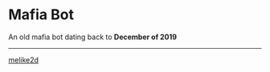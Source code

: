 # Mafia Bot

An old mafia bot dating back to **December of 2019**

---

[melike2d](https://www.dimensional.fun)
